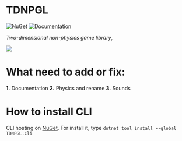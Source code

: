 TDNPGL
=============
[![NuGet](https://img.shields.io/nuget/v/TDNPGL.Core.svg?style=flat)](https://www.nuget.org/packages/TDNPGL.Core/)
[![Documentation](https://readthedocs.org/projects/tdnpgl/badge/?version=latest&style=flat)](https://tdnpgl.readthedocs.io/en/latest/index.html)

*Two-dimensional non-physics game library*,

![](https://github.com/zatrit/TDNPGL/raw/master/icons/2DNPGL_HD.png)

What need to add or fix:
=============
**1.** Documentation
**2.** Physics and rename
**3.** Sounds

How to install CLI
==============
CLI hosting on [NuGet](https://www.nuget.org/).
For install it, type `dotnet tool install --global TDNPGL.Cli`
